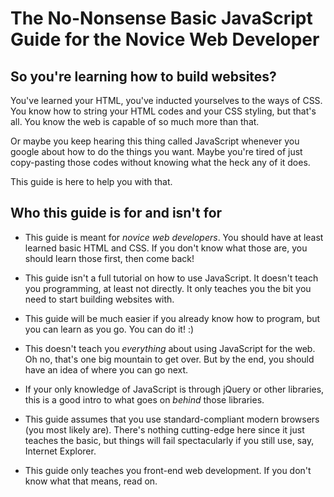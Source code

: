 # The No-Nonsense Basic JavaScript Guide for the Novice Web Developer

## So you're learning how to build websites?
You've learned your HTML, you've inducted yourselves to the ways of CSS. You know how to string your HTML codes and your CSS styling, but that's all. You know the web is capable of so much more than that.

Or maybe you keep hearing this thing called JavaScript whenever you google about how to do the things you want. Maybe you're tired of just copy-pasting those codes without knowing what the heck any of it does.

This guide is here to help you with that.

## Who this guide is for and isn't for
* This guide is meant for *novice web developers*. You should have at least learned basic HTML and CSS. If you don't know what those are, you should learn those first, then come back! 

* This guide isn't a full tutorial on how to use JavaScript. It doesn't teach you programming, at least not directly. It only teaches you the bit you need to start building websites with. 

* This guide will be much easier if you already know how to program, but you can learn as you go. You can do it! :) 

* This doesn't teach you *everything* about using JavaScript for the web. Oh no, that's one big mountain to get over. But by the end, you should have an idea of where you can go next.

* If your only knowledge of JavaScript is through jQuery or other libraries, this is a good intro to what goes on *behind* those libraries.

* This guide assumes that you use standard-compliant modern browsers (you most likely are). There's nothing cutting-edge here since it just teaches the basic, but things will fail spectacularly if you still use, say, Internet Explorer. 

* This guide only teaches you front-end web development. If you don't know what that means, read on.
